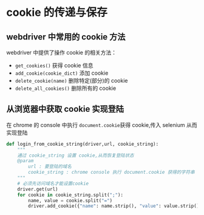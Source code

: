# cookie 的传递与保存

## webdriver 中常用的 cookie 方法

webdriver 中提供了操作 cookie 的相关方法：

- `get_cookies()` 获得 cookie 信息
- `add_cookie(cookie_dict)` 添加 cookie
- `delete_cookie(name)` 删除特定(部分)的 cookie
- `delete_all_cookies()` 删除所有的 cookie

## 从浏览器中获取 cookie 实现登陆

在 chrome 的 console 中执行 `document.cookie`获得 cookie,传入 selenium 从而实现登陆

```python
def login_from_cookie_string(driver,url, cookie_string):
    """
    通过 cookie_string 设置 cookie,从而恢复登陆状态
    @param
        url : 要登陆的域名
        cookie_string : chrome console 执行 document.cookie 获得的字符串
    """
    # 必须先访问域名才能设置cookie
    driver.get(url)
    for cookie in cookie_string.split(";"):
        name, value = cookie.split("=")
        driver.add_cookie({"name": name.strip(), "value": value.strip()})
```
